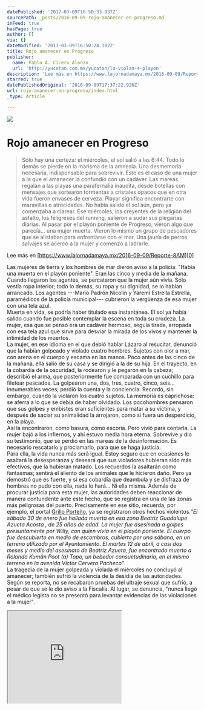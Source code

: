 ```yaml
---
datePublished: '2017-03-09T16:50:33.937Z'
sourcePath: _posts/2016-09-09-rojo-amanecer-en-progreso.md
inFeed: true
hasPage: true
author: []
via: {}
dateModified: '2017-03-09T16:50:24.102Z'
title: Rojo amanecer en Progreso
publisher:
  name: Pablo A. Cicero Alonzo
  url: 'http://yucatan.com.mx/yucatan/la-violan-4-playon'
description: 'Lee más en https://www.lajornadamaya.mx/2016-09-09/Reporte-8AM'
starred: true
datePublishedOriginal: '2016-09-09T17:37:22.926Z'
url: rojo-amanecer-en-progreso/index.html
_type: Article

---
```

![](https://the-grid-user-content.s3-us-west-2.amazonaws.com/d90c2d37-17eb-497c-885d-e47127f17cfd.jpg)

# Rojo amanecer en Progreso

> Sólo hay una certeza: el miércoles, el sol salió a las 6:44\. Todo lo demás se pierde en la marisma de la amnesia. Una desmemoria necesaria, indispensable para sobrevivir. Este es el caso de una mujer a la que el amanecer la confundió con un cadáver. Las mareas regalan a las playas una parafernalia inaudita, desde botellas con mensajes que sortearon tormentas a cristales opacos que en otra vida fueron envases de cerveza. Playar significa encontrarte con maravillas o atrocidades. No había salido el sol aún, pero ya comenzaba a clarear. Ese miércoles, los creyentes de la religión del asfalto, los feligreses del running, salieron a sudar sus plegarias diarias. Al pasar por el playón poniente de Progreso, vieron algo que parecía... una mujer muerta. Vieron lo mismo un grupo de pescadores que se alistaban para enfrentarse con el mar. Una jauría de perros salvajes se acercó a la mujer y comenzó a ladrarle.

Lee más en [https://www.lajornadamaya.mx/2016-09-09/Reporte-8AM][0]

Las mujeres de tierra y los hombres de mar dieron aviso a la policía: "Había una muerta en el playón poniente". Eran las cinco y media de la mañana. Cuando llegaron los agentes, se percataron que la mujer aún vivía. Sólo vestía ropa interior; todo lo demás, su ropa y su dignidad, se lo habían arrancado. Los agentes ---Mario Padrón Nicolín y Yaremi Estrella Estrella, paramédicos de la policía municipal--- cubrieron la vergüenza de esa mujer con una tela azul.  
Muerta en vida, se podría haber titulado esa instantánea. El sol ya había salido cuando fue posible contemplar la escena en toda su crudeza. La mujer, esa que se pensó era un cadáver hermoso, seguía tirada, arropada con esa tela azul que sirve para desviar la mirada de los vivos y mantener la intimidad de los muertos.  
La mujer, en ese idioma en el que debió hablar Lázaro al resucitar, denunció que la habían golpeado y violado cuatro hombres. Sujetos con olor a mar, con arena en el cuerpo y escama en las manos. Poco antes de las cinco de la mañana, ella salió de su casa y se dirigió a la de su hija. En el trayecto, en la cobardía de la oscuridad, la rodearon y le pegaron en la cabeza; describió el arma, que posteriormente fue comparada con un cuchillo para filetear pescados. La golpearon una, dos, tres, cuatro, cinco, seis... innumerables veces; perdió la cuenta y la conciencia. Recordó, sin embargo, cuando la violaron los cuatro sujetos. La memoria es caprichosa: se aferra a lo que se debía de haber olvidado. Los pocohombres pensaron que sus golpes y embistes eran suficientes para matar a su víctima, y después de saciar su animalidad la arrojaron, como si fuera un desperdicio, en la playa.   
Así la encontraron, como basura, como escoria. Pero vivió para contarla. La mujer bajó a los infiernos, y ahí estuvo media hora eterna. Sobrevive y dio su testimonio, que se perdió en las mareas de la desinformación. Es necesario rescatarlo y proclamarlo, para que se haga justicia.  
Para ella, la vida nunca más será igual. Estoy seguro que en ocasiones le asaltará la desesperanza y deseará que sus violadores hubieran sido más efectivos, que la hubieran matado. Los recuerdos la asaltarán como fantasmas; sentirá el aliento de los animales que le hicieron daño. Pero ya demostró que es fuerte, y si esa cobardía que deambula y se disfraza de hombres no pudo con ella, nada lo hará... Ni ella misma. Además de procurar justicia para esta mujer, las autoridades deben reaccionar de manera contundente ante este hecho, que se registra en una de las zonas más peligrosas del puerto. Precisamente en ese sitio, recuerda, por ejemplo, el portal [Grillo Porteño][1], ya se registraron otros hechos violentos._"El sábado 30 de enero fue hallada muerta en esa zona Beatriz Guadalupe Azueta Acosta , de 25 años de edad. La mujer fue asesinada a golpes presuntamente por Willy, con quien vivía en el playón poniente. El cuerpo fue descubierto en medio de escombros, cubierto por una sábana, en un terreno utilizado por el Ayuntamiento. El martes 12 de abril, a casi dos meses y medio del asesinato de Beatriz Azueta, fue encontrado muerto a Rolando Kumán Poot (a) Topo, un bebedor consuetudinario, en el mismo terreno en la avenida Víctor Cervera Pacheco"_.  
La tragedia de la mujer golpeada y violada el miércoles no concluyó al amanecer; también sufrió la violencia de la desidia de las autoridades. Según se reporta, no se recabaron pruebas del ultraje sexual que sufrió, a pesar de que se le dio aviso a la Fiscalía. Al lugar, se denuncia, "nunca llegó el médico legista no se presentó para levantar evidencias de las violaciones a la mujer".

<iframe src="https://the-grid.github.io/ed-userhtml/?g=eJyzSVTIKEpNs33UMDejpKTASl-_vLxcLy0xOTUpPz9bLzk_V784I7EotUivIKPAvtQWpKgYqionMSu_KC8xJTE3sTJRL7dC38jA0EzXwBKI9INSC_KLSlJ1LRx9gUbbOefnFhxeCBTIyVdIzVNwg5pvo59oBwBjCC_F" height="244" style=""></iframe>



[0]: https://www.lajornadamaya.mx/2016-09-09/Reporte-8AM
[1]: http://grilloporteno.com/2016/09/08/iba-a-visitar-a-su-hija-pero-fue-victima-de-la-inseguridad-la-violan-salvajemente/